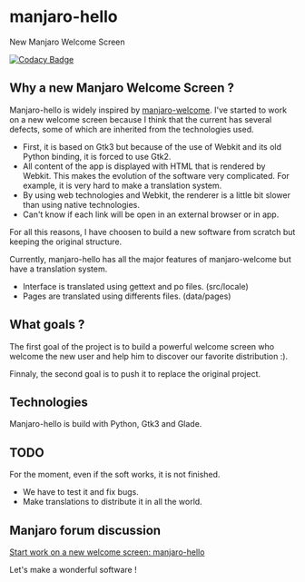 manjaro-hello
=============

New Manjaro Welcome Screen

[![Codacy Badge](https://api.codacy.com/project/badge/Grade/4c5342caee874c079638970437d49196)](https://www.codacy.com/app/hugo-posnic/manjaro-hello?utm_source=github.com&amp;utm_medium=referral&amp;utm_content=Huluti/manjaro-hello&amp;utm_campaign=Badge_Grade)

## Why a new Manjaro Welcome Screen ?

Manjaro-hello is widely inspired by [manjaro-welcome](https://github.com/manjaro/manjaro-welcome). I've started to work on a new welcome screen because I think that the current has several defects, some of which are inherited from the technologies used.
- First, it is based on Gtk3 but because of the use of Webkit and its old Python binding, it is forced to use Gtk2.
- All content of the app is displayed with HTML that is rendered by Webkit. This makes the evolution of the software very complicated. For example, it is very hard to make a translation system.
- By using web technologies and Webkit, the renderer is a little bit slower than using native technologies.
- Can't know if each link will be open in an external browser or in app.

For all this reasons, I have choosen to build a new software from scratch but keeping the original structure.

Currently, manjaro-hello has all the major features of manjaro-welcome but have a translation system.
- Interface is translated using gettext and po files. (src/locale)
- Pages are translated using differents files. (data/pages)

## What goals ?

The first goal of the project is to build a powerful welcome screen who welcome the new user and help him to discover our favorite distribution :).

Finnaly, the second goal is to push it to replace the original project.

## Technologies

Manjaro-hello is build with Python, Gtk3 and Glade.

## TODO

For the moment, even if the soft works, it is not finished.
- We have to test it and fix bugs.
- Make translations to distribute it in all the world.

## Manjaro forum discussion

[Start work on a new welcome screen: manjaro-hello](https://forum.manjaro.org/t/start-work-on-a-new-welcome-screen-for-manjaro/13685/6)

Let's make a wonderful software !
